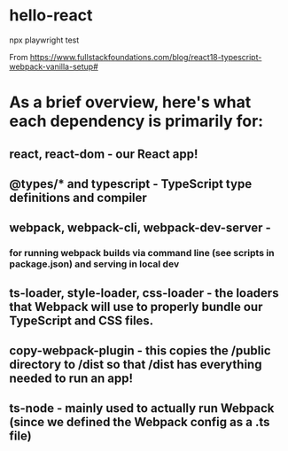 # hello-react

npx playwright test

From https://www.fullstackfoundations.com/blog/react18-typescript-webpack-vanilla-setup#

# As a brief overview, here's what each dependency is primarily for:

## react, react-dom - our React app!

## @types/\* and typescript - TypeScript type definitions and compiler

## webpack, webpack-cli, webpack-dev-server -

### for running webpack builds via command line (see scripts in package.json) and serving in local dev

## ts-loader, style-loader, css-loader - the loaders that Webpack will use to properly bundle our TypeScript and CSS files.

## copy-webpack-plugin - this copies the /public directory to /dist so that /dist has everything needed to run an app!

## ts-node - mainly used to actually run Webpack (since we defined the Webpack config as a .ts file)
